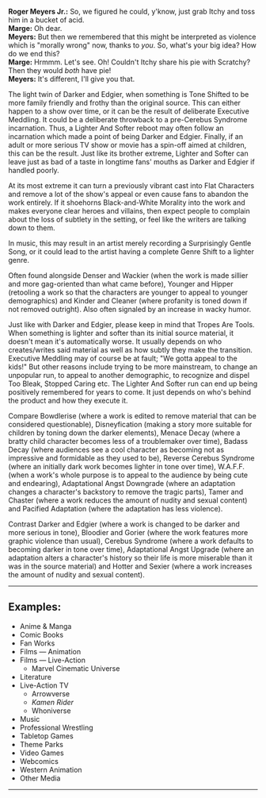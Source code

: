 **Roger Meyers Jr.:** So, we figured he could, y'know, just grab Itchy and toss him in a bucket of acid.  
**Marge:** Oh dear.  
**Meyers:** But then we remembered that this might be interpreted as violence which is "morally wrong" now, thanks to _you_. So, what's your big idea? How do we end this?  
**Marge:** Hrmmm. Let's see. Oh! Couldn't Itchy share his pie with Scratchy? Then they would _both_ have pie!  
**Meyers:** It's different, I'll give you that.

The light twin of Darker and Edgier, when something is Tone Shifted to be more family friendly and frothy than the original source. This can either happen to a show over time, or it can be the result of deliberate Executive Meddling. It could be a deliberate throwback to a pre-Cerebus Syndrome incarnation. Thus, a Lighter And Softer reboot may often follow an incarnation which made a point of being Darker and Edgier. Finally, if an adult or more serious TV show or movie has a spin-off aimed at children, this can be the result. Just like its brother extreme, Lighter and Softer can leave just as bad of a taste in longtime fans' mouths as Darker and Edgier if handled poorly.

At its most extreme it can turn a previously vibrant cast into Flat Characters and remove a lot of the show's appeal or even cause fans to abandon the work entirely. If it shoehorns Black-and-White Morality into the work and makes everyone clear heroes and villains, then expect people to complain about the loss of subtlety in the setting, or feel like the writers are talking down to them.

In music, this may result in an artist merely recording a Surprisingly Gentle Song, or it could lead to the artist having a complete Genre Shift to a lighter genre.

Often found alongside Denser and Wackier (when the work is made sillier and more gag-oriented than what came before), Younger and Hipper (retooling a work so that the characters are younger to appeal to younger demographics) and Kinder and Cleaner (where profanity is toned down if not removed outright). Also often signaled by an increase in wacky humor.

Just like with Darker and Edgier, please keep in mind that Tropes Are Tools. When something is lighter and softer than its initial source material, it doesn't mean it's automatically worse. It usually depends on who creates/writes said material as well as how subtly they make the transition. Executive Meddling may of course be at fault; "We gotta appeal to the kids!" But other reasons include trying to be more mainstream, to change an unpopular run, to appeal to another demographic, to recognize and dispel Too Bleak, Stopped Caring etc. The Lighter And Softer run can end up being positively remembered for years to come. It just depends on who's behind the product and how they execute it.

Compare Bowdlerise (where a work is edited to remove material that can be considered questionable), Disneyfication (making a story more suitable for children by toning down the darker elements), Menace Decay (where a bratty child character becomes less of a troublemaker over time), Badass Decay (where audiences see a cool character as becoming not as impressive and formidable as they used to be), Reverse Cerebus Syndrome (where an initially dark work becomes lighter in tone over time), W.A.F.F. (when a work's whole purpose is to appeal to the audience by being cute and endearing), Adaptational Angst Downgrade (where an adaptation changes a character's backstory to remove the tragic parts), Tamer and Chaster (where a work reduces the amount of nudity and sexual content) and Pacified Adaptation (where the adaptation has less violence).

Contrast Darker and Edgier (where a work is changed to be darker and more serious in tone), Bloodier and Gorier (where the work features more graphic violence than usual), Cerebus Syndrome (where a work defaults to becoming darker in tone over time), Adaptational Angst Upgrade (where an adaptation alters a character's history so their life is more miserable than it was in the source material) and Hotter and Sexier (where a work increases the amount of nudity and sexual content).

___

## Examples:

-   Anime & Manga
-   Comic Books
-   Fan Works
-   Films — Animation
-   Films — Live-Action
    -   Marvel Cinematic Universe
-   Literature
-   Live-Action TV
    -   Arrowverse
    -   _Kamen Rider_
    -   Whoniverse
-   Music
-   Professional Wrestling
-   Tabletop Games
-   Theme Parks
-   Video Games
-   Webcomics
-   Western Animation
-   Other Media

___